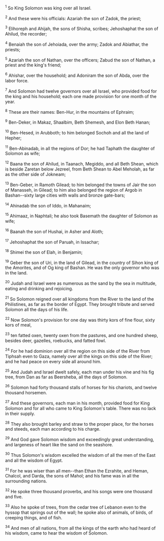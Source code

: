<sup>1</sup> 
So King Solomon was king over all Israel. 

<sup>2</sup> 
And these were his officials: Azariah the son of Zadok, the priest; 

<sup>3</sup> 
Elihoreph and Ahijah, the sons of Shisha, scribes; Jehoshaphat the son of Ahilud, the recorder; 

<sup>4</sup> 
Benaiah the son of Jehoiada, over the army; Zadok and Abiathar, the priests; 

<sup>5</sup> 
Azariah the son of Nathan, over the officers; Zabud the son of Nathan, a priest and the king's friend; 

<sup>6</sup> 
Ahishar, over the household; and Adoniram the son of Abda, over the labor force. 

<sup>7</sup> 
And Solomon had twelve governors over all Israel, who provided food for the king and his household; each one made provision for one month of the year. 

<sup>8</sup> 
These are their names: Ben-Hur, in the mountains of Ephraim; 

<sup>9</sup> 
Ben-Deker, in Makaz, Shaalbim, Beth Shemesh, and Elon Beth Hanan; 

<sup>10</sup> 
Ben-Hesed, in Arubboth; to him belonged Sochoh and all the land of Hepher; 

<sup>11</sup> 
Ben-Abinadab, in all the regions of Dor; he had Taphath the daughter of Solomon as wife; 

<sup>12</sup> 
Baana the son of Ahilud, in Taanach, Megiddo, and all Beth Shean, which is beside Zaretan below Jezreel, from Beth Shean to Abel Meholah, as far as the other side of Jokneam; 

<sup>13</sup> 
Ben-Geber, in Ramoth Gilead; to him belonged the towns of Jair the son of Manasseh, in Gilead; to him also belonged the region of Argob in Bashan--sixty large cities with walls and bronze gate-bars; 

<sup>14</sup> 
Ahinadab the son of Iddo, in Mahanaim; 

<sup>15</sup> 
Ahimaaz, in Naphtali; he also took Basemath the daughter of Solomon as wife; 

<sup>16</sup> 
Baanah the son of Hushai, in Asher and Aloth; 

<sup>17</sup> 
Jehoshaphat the son of Paruah, in Issachar; 

<sup>18</sup> 
Shimei the son of Elah, in Benjamin; 

<sup>19</sup> 
Geber the son of Uri, in the land of Gilead, in the country of Sihon king of the Amorites, and of Og king of Bashan. He was the only governor who was in the land.

<sup>20</sup> 
Judah and Israel were as numerous as the sand by the sea in multitude, eating and drinking and rejoicing. 

<sup>21</sup> 
So Solomon reigned over all kingdoms from the River to the land of the Philistines, as far as the border of Egypt. They brought tribute and served Solomon all the days of his life. 

<sup>22</sup> 
Now Solomon's provision for one day was thirty kors of fine flour, sixty kors of meal, 

<sup>23</sup> 
ten fatted oxen, twenty oxen from the pastures, and one hundred sheep, besides deer, gazelles, roebucks, and fatted fowl. 

<sup>24</sup> 
For he had dominion over all the region on this side of the River from Tiphsah even to Gaza, namely over all the kings on this side of the River; and he had peace on every side all around him. 

<sup>25</sup> 
And Judah and Israel dwelt safely, each man under his vine and his fig tree, from Dan as far as Beersheba, all the days of Solomon. 

<sup>26</sup> 
Solomon had forty thousand stalls of horses for his chariots, and twelve thousand horsemen. 

<sup>27</sup> 
And these governors, each man in his month, provided food for King Solomon and for all who came to King Solomon's table. There was no lack in their supply. 

<sup>28</sup> 
They also brought barley and straw to the proper place, for the horses and steeds, each man according to his charge. 

<sup>29</sup> 
And God gave Solomon wisdom and exceedingly great understanding, and largeness of heart like the sand on the seashore. 

<sup>30</sup> 
Thus Solomon's wisdom excelled the wisdom of all the men of the East and all the wisdom of Egypt. 

<sup>31</sup> 
For he was wiser than all men--than Ethan the Ezrahite, and Heman, Chalcol, and Darda, the sons of Mahol; and his fame was in all the surrounding nations. 

<sup>32</sup> 
He spoke three thousand proverbs, and his songs were one thousand and five. 

<sup>33</sup> 
Also he spoke of trees, from the cedar tree of Lebanon even to the hyssop that springs out of the wall; he spoke also of animals, of birds, of creeping things, and of fish. 

<sup>34</sup> 
And men of all nations, from all the kings of the earth who had heard of his wisdom, came to hear the wisdom of Solomon.